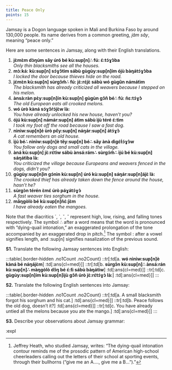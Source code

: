```yaml
---
title: Peace Only
points: 15
---
```


Jamsay is a Dogon language spoken in Mali and Burkina Faso by around 130,000 people. Its name derives
from a common greeting, *jâm sǎy*, meaning “peace only.”

Here are some sentences in Jamsay, along with their English translations.

1. **jɛ̀mɛ̀m dɔ̀ŋúm sǎy úró bé kù:sup[n]∴ fú: ɛ́\:tɔ́ɣ́ɔ̀ba**
<br>*Only thin blacksmiths see all the houses.*
2. **mɔ̀\:ká: kù:sup[n] sɔ́ɣ́ɔ́tìm sábù gùgùy:sup[n]ím ójù bàŋátɔ́ɣ́ɔ̀ba**
<br>*I locked the door because thieves hide on the road.*
3. **jɛ́mɛ̀n kù:sup[n] sùrgɔ̂m̂∴ fú: jɛ̀\:rɛ́j́ɛ̀ sábù wó gùgûn námátìm**
<br>*The blacksmith has already criticized all weavers because I stepped on his melon.*
4. **ànsà\:ràn pɛ̀y:sup[n]ín kù:sup[n] gùgùn gɔ̂n̂ bé∴ fú: ñɛ\:tɔ́ɣ́ɔ̀**
<br>*The old European eats all crooked melons.*
5. **wó ùrò kàná sɔ́ɣ́ɔ́ŕɔ́j́ɛ̀w là:**
<br>*You have already unlocked his new house, haven’t you?*
6. **ójú kù:sup[n] námár:sup[n] átìm sábù ìjù téré ɛ́\:tìm**
<br>*I took my foot off the road because I saw a fast dog.*
7. **nìnìw:sup[n]é ùrò pɛ̂y:sup[n] náŋár:sup[n] átɔ́ɣ́ɔ̀**
<br>*A cat remembers an old house.*
8. **ìjú bé∴ nìnìw:sup[n]è těy:sup[n] bé∴ sǎy ànà dìgɛ́t́ɔ́ɣ́ɔ̀w**
<br>*You follow only dogs and small cats in the village.*
9. **àná kù:sup[n] jɛ̀\:rɛ́tìw sábù ànsá\:rám∴ sùrgɔ́m̂∴ ìjú bé kù:sup[n] sáŋátìba là:**
<br>*You criticized the village because Europeans and weavers fenced in the dogs, didn’t you?*
10. **gùgùy:sup[n]ìn gɔ́nìn kù:sup[n] úró kù:sup[n] sáŋár:sup[n]ájɛ̀ là:**
<br>*The crooked thief has already taken down the fence around the house, hasn’t he?*
11. **sùrgɔ̀n térén ɛ̀mɛ́ úrò páɣátɔ́ɣɔ̀**
<br>*A fast weaver ties sorghum in the house.*
12. **mǎŋgòlò bé kù:sup[n]ñɛ́:́jɛ̀m**
<br>*I have already eaten the mangoes.*

Note that the diacritics ´, `, ˇ, ˆ represent high, low, rising, and falling tones respectively. The symbol ∴ after a
word means that the word is pronounced with “dying-quail intonation,” an exaggerated prolongation of the
tone accompanied by an exaggerated drop in pitch.[^1]
The symbol : after a vowel signifies length, and :sup[n]
signifies nasalization of the previous sound.

[^1]: Jeffrey Heath, who studied Jamsay, writes: “The dying-quail intonation contour reminds me of the prosodic pattern of American
high-school cheerleaders calling out the letters of their school at sporting events, through their bullhorns (“give me an A…., give me
a B…”).”

**S1.** Translate the following Jamsay sentences into English:

:::table{.border-hidden .no1Count .no2Count}
::tr[:td[a. **wó nìnìw:sup[n]è kàná bé náŋájɛ̀m**] :td[:ans{cl=med}]]
::tr[:td[b. **sùrgɔ̂n kù:sup[n]∴ ànsá\:rán kù:sup[n]∴ màŋgòlò dɔ̂ŋ bé ɛ́\:́tì sábù bàŋátìw**] :td[:ans{cl=med}]]
::tr[:td[c. **gùgùy:sup[n]ím kù:sup[n]ìjù gɔ̂n̂ úrò jɛ̀\:rɛ́tɔ́ɣɔ̀ là:**] :td[:ans{cl=med}]]
:::

**S2.** Translate the following English sentences into Jamsay:

:::table{.border-hidden .no1Count .no2Count}
::tr[:td[a. A small blacksmith forgot his sorghum and his cat.] :td[:ans{cl=med}]]
::tr[:td[b. Peace follows the old dog, doesn’t it?] :td[:ans{cl=med}]]
::tr[:td[c. You have already untied all the melons because you ate the mango.] :td[:ans{cl=med}]]
:::

**S3.** Describe your observations about Jamsay grammar:

:expl